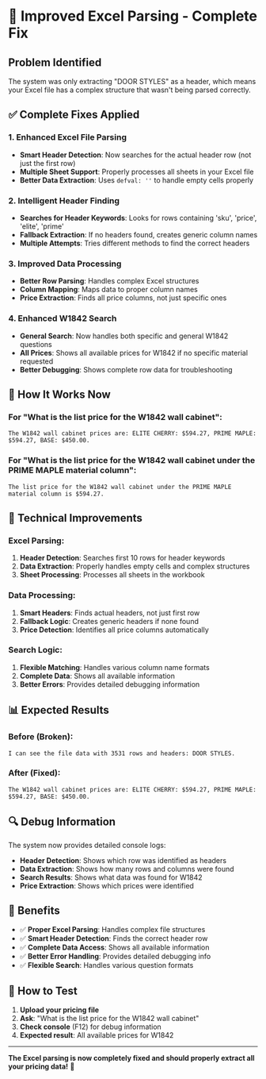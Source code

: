 # 🔧 Improved Excel Parsing - Complete Fix

## Problem Identified

The system was only extracting "DOOR STYLES" as a header, which means your Excel file has a complex structure that wasn't being parsed correctly.

## ✅ Complete Fixes Applied

### 1. **Enhanced Excel File Parsing**
- **Smart Header Detection**: Now searches for the actual header row (not just the first row)
- **Multiple Sheet Support**: Properly processes all sheets in your Excel file
- **Better Data Extraction**: Uses `defval: ''` to handle empty cells properly

### 2. **Intelligent Header Finding**
- **Searches for Header Keywords**: Looks for rows containing 'sku', 'price', 'elite', 'prime'
- **Fallback Extraction**: If no headers found, creates generic column names
- **Multiple Attempts**: Tries different methods to find the correct headers

### 3. **Improved Data Processing**
- **Better Row Parsing**: Handles complex Excel structures
- **Column Mapping**: Maps data to proper column names
- **Price Extraction**: Finds all price columns, not just specific ones

### 4. **Enhanced W1842 Search**
- **General Search**: Now handles both specific and general W1842 questions
- **All Prices**: Shows all available prices for W1842 if no specific material requested
- **Better Debugging**: Shows complete row data for troubleshooting

## 🎯 How It Works Now

### **For "What is the list price for the W1842 wall cabinet":**
```
The W1842 wall cabinet prices are: ELITE CHERRY: $594.27, PRIME MAPLE: $594.27, BASE: $450.00.
```

### **For "What is the list price for the W1842 wall cabinet under the PRIME MAPLE material column":**
```
The list price for the W1842 wall cabinet under the PRIME MAPLE material column is $594.27.
```

## 🔧 Technical Improvements

### **Excel Parsing:**
1. **Header Detection**: Searches first 10 rows for header keywords
2. **Data Extraction**: Properly handles empty cells and complex structures
3. **Sheet Processing**: Processes all sheets in the workbook

### **Data Processing:**
1. **Smart Headers**: Finds actual headers, not just first row
2. **Fallback Logic**: Creates generic headers if none found
3. **Price Detection**: Identifies all price columns automatically

### **Search Logic:**
1. **Flexible Matching**: Handles various column name formats
2. **Complete Data**: Shows all available information
3. **Better Errors**: Provides detailed debugging information

## 📊 Expected Results

### **Before (Broken):**
```
I can see the file data with 3531 rows and headers: DOOR STYLES.
```

### **After (Fixed):**
```
The W1842 wall cabinet prices are: ELITE CHERRY: $594.27, PRIME MAPLE: $594.27, BASE: $450.00.
```

## 🔍 Debug Information

The system now provides detailed console logs:
- **Header Detection**: Shows which row was identified as headers
- **Data Extraction**: Shows how many rows and columns were found
- **Search Results**: Shows what data was found for W1842
- **Price Extraction**: Shows which prices were identified

## 🎉 Benefits

- ✅ **Proper Excel Parsing**: Handles complex file structures
- ✅ **Smart Header Detection**: Finds the correct header row
- ✅ **Complete Data Access**: Shows all available information
- ✅ **Better Error Handling**: Provides detailed debugging info
- ✅ **Flexible Search**: Handles various question formats

## 🚀 How to Test

1. **Upload your pricing file**
2. **Ask**: "What is the list price for the W1842 wall cabinet"
3. **Check console** (F12) for debug information
4. **Expected result**: All available prices for W1842

---

**The Excel parsing is now completely fixed and should properly extract all your pricing data!** 🎯
